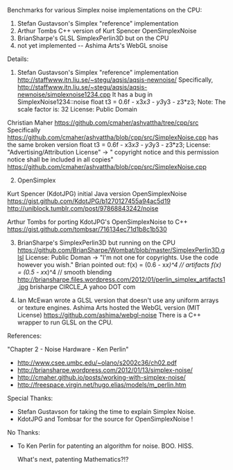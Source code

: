 Benchmarks for various Simplex noise implementations on the CPU:

1) Stefan Gustavson's Simplex "reference" implementation
2) Arthur Tombs C++ version of Kurt Spencer OpenSimplexNoise
3) BrianSharpe's GLSL SimplexPerlin3D but on the CPU
4) not yet implemented -- Ashima Arts's WebGL snoise


Details:

1) Stefan Gustavson's Simplex "reference" implementation
      http://staffwww.itn.liu.se/~stegu/aqsis/aqsis-newnoise/
  Specifically,
      http://staffwww.itn.liu.se/~stegu/aqsis/aqsis-newnoise/simplexnoise1234.cpp
  It has a bug in SimplexNoise1234::noise
      float t3 = 0.6f - x3*x3 - y3*y3 - z3*z3;
      Note: The scale factor is: 32
  License: Public Domain

  Christian Maher
      https://github.com/cmaher/ashvattha/tree/cpp/src
  Specifically
      https://github.com/cmaher/ashvattha/blob/cpp/src/SimplexNoise.cpp
  has the same broken version
      float t3 = 0.6f - x3*x3 - y3*y3 - z3*z3;
  License: "Advertising/Attribution License" -> " copyright notice and this permission notice shall be included in all copies"
      https://github.com/cmaher/ashvattha/blob/cpp/src/SimplexNoise.cpp

2) OpenSimplex

  Kurt Spencer (KdotJPG) initial Java version OpenSimplexNoise
  https://gist.github.com/KdotJPG/b1270127455a94ac5d19
  http://uniblock.tumblr.com/post/97868843242/noise

  Arthur Tombs for porting KdotJPG's OpenSimplexNoise to C++
  https://gist.github.com/tombsar/716134ec71d1b8c1b530

3) BrianSharpe's SimplexPerlin3D but running on the CPU
     https://github.com/BrianSharpe/Wombat/blob/master/SimplexPerlin3D.glsl
  License: Public Doman -> "I'm not one for copyrights. Use the code however you wish."
  Brian pointed out:
     f(x) = (0.6 - x*x)^4 // artifacts
     f(x) = (0.5 - x*x)^4 // smooth blending
  http://briansharpe.files.wordpress.com/2012/01/perlin_simplex_artifacts1.jpg
  brisharpe CIRCLE_A yahoo DOT com

4) Ian McEwan wrote a GLSL version that doesn't use any uniform arrays or texture engines.
  Ashima Arts hosted the WebGL version (MIT License)
  https://github.com/ashima/webgl-noise
  There is a C++ wrapper to run GLSL on the CPU.


References:

"Chapter 2 - Noise Hardware - Ken Perlin"
- http://www.csee.umbc.edu/~olano/s2002c36/ch02.pdf
- http://briansharpe.wordpress.com/2012/01/13/simplex-noise/
- http://cmaher.github.io/posts/working-with-simplex-noise/
- http://freespace.virgin.net/hugo.elias/models/m_perlin.htm


Special Thanks:

- Stefan Gustavson for taking the time to explain Simplex Noise.
- KdotJPG and Tombsar for the source for OpenSimplexNoise !


No Thanks:

-  To Ken Perlin for patenting an algorithm for noise. BOO. HISS.

   What's next, patenting Mathematics?!?

